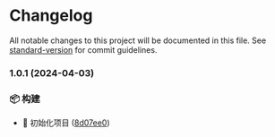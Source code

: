 # Changelog

All notable changes to this project will be documented in this file. See [standard-version](https://github.com/conventional-changelog/standard-version) for commit guidelines.

### 1.0.1 (2024-04-03)


### 📦‍ 构建

* :tada: 初始化项目 ([8d07ee0](https://github.com/EmirioBomb/python-collections/commit/8d07ee0beb1fcf53e66c09ae3e58dd54cc86955a))

